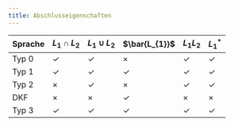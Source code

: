 ```yaml
---
title: Abschlusseigenschaften
---
```

Sprache | $L_{1} \cap L_{2}$ | $L_{1} \cup L_{2}$ | $\bar{L_{1}}$ | $L_{1}L_{2}$ | $L_{1}^*$
--- | --- | --- | --- | --- | ---
Typ 0 | &check; | &check; | &times; | &check; | &check;
Typ 1 | &check; | &check; | &check; | &check; | &check;
Typ 2 | &times; | &check; | &times; | &check; | &check;
DKF | &times; | &times; | &check; | &times; | &times;
Typ 3 | &check; | &check; | &check; | &check; | &check;
